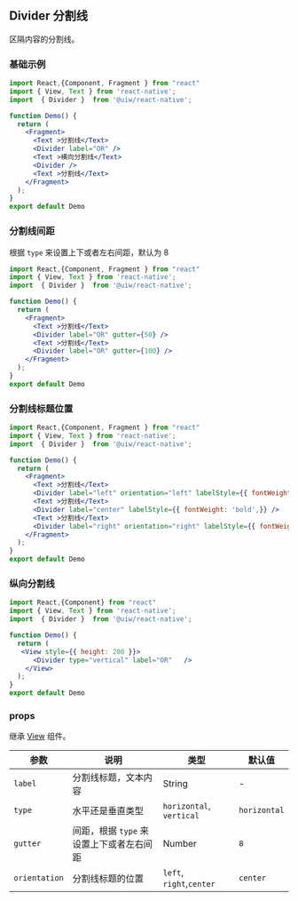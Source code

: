 Divider 分割线
---

区隔内容的分割线。

### 基础示例

```jsx mdx:preview&background=#bebebe29
import React,{Component, Fragment } from "react"
import { View, Text } from 'react-native';
import  { Divider }  from '@uiw/react-native';

function Demo() {
  return (
    <Fragment>
      <Text >分割线</Text>
      <Divider label="OR" />
      <Text >横向分割线</Text>
      <Divider />
      <Text >分割线</Text>
    </Fragment>
  );
}
export default Demo

```

### 分割线间距

根据 `type` 来设置上下或者左右间距，默认为 8

```jsx mdx:preview&background=#bebebe29
import React,{Component, Fragment } from "react"
import { View, Text } from 'react-native';
import  { Divider }  from '@uiw/react-native';

function Demo() {
  return (
    <Fragment>
      <Text >分割线</Text>
      <Divider label="OR" gutter={50} />
      <Text >分割线</Text>
      <Divider label="OR" gutter={100} />
    </Fragment>
  );
}
export default Demo

```

### 分割线标题位置

```jsx mdx:preview&background=#bebebe29
import React,{Component, Fragment } from "react"
import { View, Text } from 'react-native';
import  { Divider }  from '@uiw/react-native';

function Demo() {
  return (
    <Fragment>
      <Text >分割线</Text>
      <Divider label="left" orientation="left" labelStyle={{ fontWeight: 'bold' }} />
      <Text >分割线</Text>
      <Divider label="center" labelStyle={{ fontWeight: 'bold',}} />
      <Text >分割线</Text>
      <Divider label="right" orientation="right" labelStyle={{ fontWeight: 'bold' }} />
    </Fragment>
  );
}
export default Demo

```

### 纵向分割线

```jsx mdx:preview&background=#bebebe29
import React,{Component} from "react"
import { View, Text } from 'react-native';
import  { Divider }  from '@uiw/react-native';

function Demo() {
  return (
   <View style={{ height: 200 }}>
      <Divider type="vertical" label="OR"   />
    </View>
  );
}
export default Demo

```

### props

继承 [View](https://facebook.github.io/react-native/docs/view#props) 组件。

| 参数 | 说明 | 类型 | 默认值 |
|------|------|-----|------|
| `label` | 分割线标题，文本内容 | String | - |
| `type` | 水平还是垂直类型 | `horizontal`, `vertical` | `horizontal` |
| `gutter` | 间距，根据 `type` 来设置上下或者左右间距 | Number | `8` |
| `orientation` | 分割线标题的位置 |  `left`, `right`,`center`| `center` |
